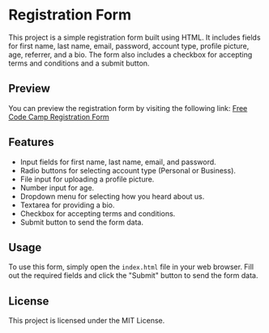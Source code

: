 # Registration Form

This project is a simple registration form built using HTML. It includes fields for first name, last name, email, password, account type, profile picture, age, referrer, and a bio. The form also includes a checkbox for accepting terms and conditions and a submit button.

## Preview

You can preview the registration form by visiting the following link:
[Free Code Camp Registration Form]((https://www.freecodecamp.org/learn/2022/responsive-web-design/learn-html-forms-by-building-a-registration-form/step-1))

## Features

- Input fields for first name, last name, email, and password.
- Radio buttons for selecting account type (Personal or Business).
- File input for uploading a profile picture.
- Number input for age.
- Dropdown menu for selecting how you heard about us.
- Textarea for providing a bio.
- Checkbox for accepting terms and conditions.
- Submit button to send the form data.

## Usage

To use this form, simply open the `index.html` file in your web browser. Fill out the required fields and click the "Submit" button to send the form data.

## License

This project is licensed under the MIT License.
